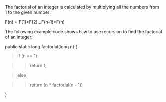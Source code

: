 The factorial of an integer is calculated by multiplying all the numbers
from 1 to the given number:

F(n) = F(1)\*F(2)\...F(n-1)\*F(n)

The following example code shows how to use recursion to find the
factorial of an integer:

public static long factorial(long n) {

> if (n == 1)

> > return 1;

> else

> > return (n \* factorial(n - 1));

}